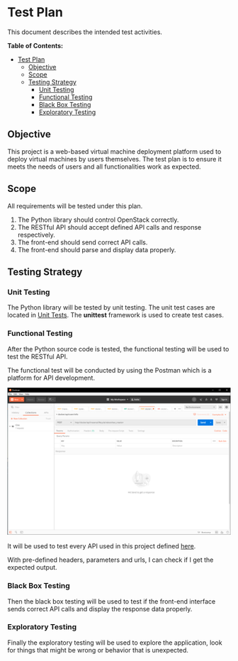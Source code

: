 # Test Plan

This document describes the intended test activities.

**Table of Contents:**

- [Test Plan](#test-plan)
  - [Objective](#objective)
  - [Scope](#scope)
  - [Testing Strategy](#testing-strategy)
    - [Unit Testing](#unit-testing)
    - [Functional Testing](#functional-testing)
    - [Black Box Testing](#black-box-testing)
    - [Exploratory Testing](#exploratory-testing)

## Objective

This project is a web-based virtual machine deployment platform used to deploy virtual machines by users themselves. The test plan is to ensure it meets the needs of users and all functionalities work as expected.

## Scope

All requirements will be tested under this plan.

1. The Python library should control OpenStack correctly.
2. The RESTful API should accept defined API calls and response respectively.
3. The front-end should send correct API calls.
4. The front-end should parse and display data properly.

## Testing Strategy

### Unit Testing

The Python library will be tested by unit testing. The unit test cases are located in [Unit Tests](../api/test). The **unittest** framework is used to create test cases.

### Functional Testing

After the Python source code is tested, the functional testing will be used to test the RESTful API.

The functional test will be conducted by using the Postman which is a platform for API development.

![Postman](images/postman.png)

It will be used to test every API used in this project defined [here](api.md).

With pre-defined headers, parameters and urls, I can check if I get the expected output.

### Black Box Testing

Then the black box testing will be used to test if the front-end interface sends correct API calls and display the response data properly.

### Exploratory Testing

Finally the exploratory testing will be used to explore the application, look for things that might be wrong or behavior that is unexpected.
